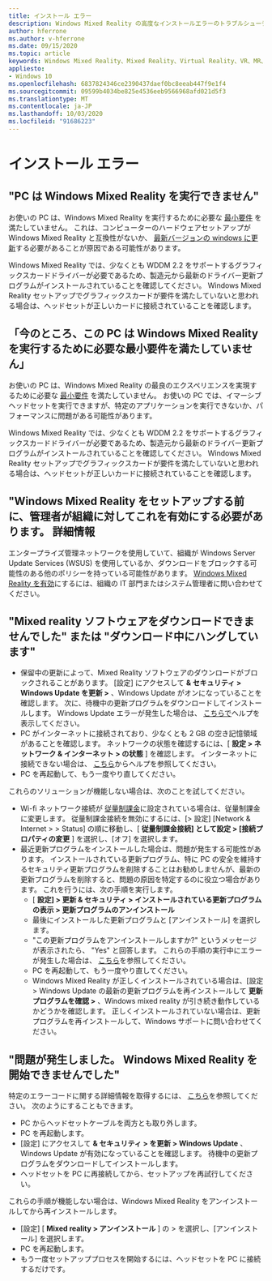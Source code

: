 ```yaml
---
title: インストール エラー
description: Windows Mixed Reality の高度なインストールエラーのトラブルシューティングは、標準のコンシューマーサポートドキュメントを超えています。
author: hferrone
ms.author: v-hferrone
ms.date: 09/15/2020
ms.topic: article
keywords: Windows Mixed Reality、Mixed Reality、Virtual Reality、VR、MR、トラブルシューティング、エラー、ヘルプ、サポート、インストール
appliesto:
- Windows 10
ms.openlocfilehash: 6837824346ce2390437daef0bc8eeab447f9e1f4
ms.sourcegitcommit: 09599b4034be825e4536eeb9566968afd021d5f3
ms.translationtype: MT
ms.contentlocale: ja-JP
ms.lasthandoff: 10/03/2020
ms.locfileid: "91686223"
---
```

# <a name="installation-errors"></a>インストール エラー

## <a name="your-pc-cant-run-windows-mixed-reality"></a>"PC は Windows Mixed Reality を実行できません"

お使いの PC は、Windows Mixed Reality を実行するために必要な [最小要件](https://support.microsoft.com/en-us/help/4039260/windows-10-mixed-reality-pc-hardware-guidelines) を満たしていません。 これは、コンピューターのハードウェアセットアップが Windows Mixed Reality と互換性がないか、 [最新バージョンの windows に更新](https://support.microsoft.com/en-us/help/12373/windows-update-faq)する必要があることが原因である可能性があります。 

Windows Mixed Reality では、少なくとも WDDM 2.2 をサポートするグラフィックスカードドライバーが必要であるため、製造元から最新のドライバー更新プログラムがインストールされていることを確認してください。 Windows Mixed Reality セットアップでグラフィックスカードが要件を満たしていないと思われる場合は、ヘッドセットが正しいカードに接続されていることを確認します。

## <a name="youre-nearly-therethis-pc-doesnt-meet-the-minimum-requirements-needed-to-run-windows-mixed-reality"></a>「今のところ、この PC は Windows Mixed Reality を実行するために必要な最小要件を満たしていません」

お使いの PC は、Windows Mixed Reality の最良のエクスペリエンスを実現するために必要な [最小要件](https://support.microsoft.com/en-us/help/4039260/windows-10-mixed-reality-pc-hardware-guidelines) を満たしていません。 お使いの PC では、イマーシブヘッドセットを実行できますが、特定のアプリケーションを実行できないか、パフォーマンスに問題がある可能性があります。

Windows Mixed Reality では、少なくとも WDDM 2.2 をサポートするグラフィックスカードドライバーが必要であるため、製造元から最新のドライバー更新プログラムがインストールされていることを確認してください。 Windows Mixed Reality セットアップでグラフィックスカードが要件を満たしていないと思われる場合は、ヘッドセットが正しいカードに接続されていることを確認します。

## <a name="before-we-can-set-up-windows-mixed-reality-your-administrator-will-need-to-enable-it-for-your-organization-learn-more"></a>"Windows Mixed Reality をセットアップする前に、管理者が組織に対してこれを有効にする必要があります。 詳細情報

エンタープライズ管理ネットワークを使用していて、組織が Windows Server Update Services (WSUS) を使用しているか、ダウンロードをブロックする可能性のある他のポリシーを持っている可能性があります。 [Windows Mixed Reality を有効](https://docs.microsoft.com/windows/application-management/manage-windows-mixed-reality#enable)にするには、組織の IT 部門またはシステム管理者に問い合わせてください。

## <a name="we-couldnt-download-the-mixed-reality-software-or-hang-tight-while-we-do-some-downloading"></a>"Mixed reality ソフトウェアをダウンロードできませんでした" または "ダウンロード中にハングしています"

* 保留中の更新によって、Mixed Reality ソフトウェアのダウンロードがブロックされることがあります。 [設定] にアクセスして **& セキュリティ > Windows Update を更新 >** 、Windows Update がオンになっていることを確認します。 次に、待機中の更新プログラムをダウンロードしてインストールします。 Windows Update エラーが発生した場合は、 [こちらで](https://support.microsoft.com/en-us/help/10164/fix-windows-update-errors)ヘルプを表示してください。
* PC がインターネットに接続されており、少なくとも 2 GB の空き記憶領域があることを確認します。 ネットワークの状態を確認するには、[ **設定 > ネットワーク & インターネット > の状態** ] を確認します。 インターネットに接続できない場合は、 [こちら](https://support.microsoft.com/en-us/help/10741/windows-10-fix-network-connection-issues)からヘルプを参照してください。  
* PC を再起動して、もう一度やり直してください。 

これらのソリューションが機能しない場合は、次のことを試してください。
* Wi-fi ネットワーク接続が [従量制課金](https://support.microsoft.com/en-us/help/17452/windows-metered-internet-connections-faq)に設定されている場合は、従量制課金に変更します。 従量制課金接続を無効にするには、[> 設定] [Network & Internet > > Status] の順に移動し、[ **従量制課金接続] として設定 > [接続プロパティの変更** ] を選択し、[オフ] を選択します。  
* 最近更新プログラムをインストールした場合は、問題が発生する可能性があります。 インストールされている更新プログラム、特に PC の安全を維持するセキュリティ更新プログラムを削除することはお勧めしませんが、最新の更新プログラムを削除すると、問題の原因を特定するのに役立つ場合があります。 これを行うには、次の手順を実行します。 
    * [ **設定] > 更新 & セキュリティ > インストールされている更新プログラムの表示 > 更新プログラムのアンインストール**
    * 最後にインストールした更新プログラムと [アンインストール] を選択します。
    * "この更新プログラムをアンインストールしますか?" というメッセージが表示されたら、 "Yes" と回答します。 これらの手順の実行中にエラーが発生した場合は、 [こちら](https://support.microsoft.com/en-us/help/10164/fix-windows-update-errors)を参照してください。 
    * PC を再起動して、もう一度やり直してください。 
    * Windows Mixed Reality が正しくインストールされている場合は、[設定 > Windows Update の最新の更新プログラムを再インストールして **更新プログラムを確認 >** 、Windows mixed reality が引き続き動作しているかどうかを確認します。 正しくインストールされていない場合は、更新プログラムを再インストールして、Windows サポートに問い合わせてください。 

## <a name="something-went-wrong-and-we-couldnt-start-windows-mixed-reality"></a>"問題が発生しました。 Windows Mixed Reality を開始できませんでした"
特定のエラーコードに関する詳細情報を取得するには、 [こちら](error-codes.md)を参照してください。 次のようにすることもできます。

* PC からヘッドセットケーブルを両方とも取り外します。
* PC を再起動します。
* [設定] にアクセスして **& セキュリティ > を更新 > Windows Update** 、Windows Update が有効になっていることを確認します。 待機中の更新プログラムをダウンロードしてインストールします。
* ヘッドセットを PC に再接続してから、セットアップを再試行してください。

これらの手順が機能しない場合は、Windows Mixed Reality をアンインストールしてから再インストールします。
* [設定] [ **Mixed reality > アンインストール** ] の > を選択し、[アンインストール] を選択します。 
* PC を再起動します。 
* もう一度セットアッププロセスを開始するには、ヘッドセットを PC に接続するだけです。
